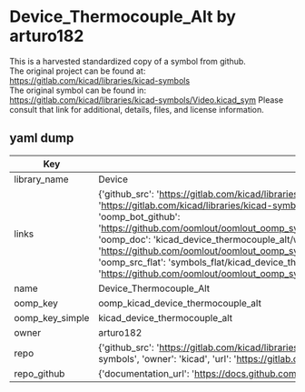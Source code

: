 # Device_Thermocouple_Alt by arturo182  
This is a harvested standardized copy of a symbol from github.  
The original project can be found at:  
https://gitlab.com/kicad/libraries/kicad-symbols  
The original symbol can be found in:
https://gitlab.com/kicad/libraries/kicad-symbols/Video.kicad_sym
Please consult that link for additional, details, files, and license information.  
## yaml dump  
| Key | Value |  
| --- | --- |  
| library_name | Device |  
| links | {'github_src': 'https://gitlab.com/kicad/libraries/kicad-symbols/Video.kicad_sym', 'github_src_repo': 'https://gitlab.com/kicad/libraries/kicad-symbols', 'oomp_bot': 'kicad_device_thermocouple_alt/working', 'oomp_bot_github': 'https://github.com/oomlout/oomlout_oomp_symbol_bot/tree/main/kicad_device_thermocouple_alt/working', 'oomp_doc': 'kicad_device_thermocouple_alt/working', 'oomp_doc_github': 'https://github.com/oomlout/oomlout_oomp_symbol_doc/tree/main/kicad_device_thermocouple_alt/working', 'oomp_src_flat': 'symbols_flat/kicad_device_thermocouple_alt/working', 'oomp_src_flat_github': 'https://github.com/oomlout/oomlout_oomp_symbol_src/tree/main/kicad_device_thermocouple_alt/working'} |  
| name | Device_Thermocouple_Alt |  
| oomp_key | oomp_kicad_device_thermocouple_alt |  
| oomp_key_simple | kicad_device_thermocouple_alt |  
| owner | arturo182 |  
| repo | {'github_src': 'https://gitlab.com/kicad/libraries/kicad-symbols/Video.kicad_sym', 'name': 'libraries/kicad-symbols', 'owner': 'kicad', 'url': 'https://gitlab.com/kicad/libraries/kicad-symbols'} |  
| repo_github | {'documentation_url': 'https://docs.github.com/rest/repos/repos#get-a-repository', 'message': 'Not Found'} |  

